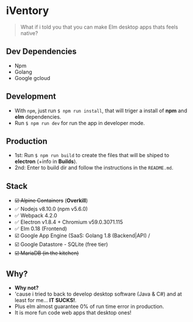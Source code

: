 # iVentory

> What if i told you that you can make Elm desktop apps thats feels native?

## Dev Dependencies

- Npm
- Golang
- Google gcloud

## Development

- With `npm`, just run `$ npm run install`, that will triger a install of **npm** and **elm** dependencies.
- Run `$ npm run dev` for run the app in developer mode.

## Production

- 1st: Run `$ npm run build` to create the files that will be shiped to __electron__ (+info in  __Builds__).
- 2nd: Enter to build dir and follow the instructions in the `README.md`.

## Stack

- ~~:ballot_box_with_check: Alpine Containers~~ (**Overkill**)
- :white_check_mark: Nodejs v8.10.0 (npm v5.6.0)
- :white_check_mark: Webpack 4.2.0
- :white_check_mark: Electron v1.8.4 + Chromium v59.0.3071.115
- :white_check_mark: Elm 0.18 (Frontend)
- :ballot_box_with_check: Google App Engine (SaaS: Golang 1.8 (Backend|API) /
- :ballot_box_with_check: Google Datastore - SQLite (free tier)
- ~~:ballot_box_with_check: MariaDB (in the kitchen)~~

## Why?

- **Why not?**
- 'cause i tried to back to develop desktop software (Java & C#) and at least for me... **IT SUCKS!**.
- Plus elm almost guarantee 0% of run time error in production.
- It is more fun code web apps that desktop ones!
